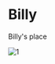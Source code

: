 # Billy
Billy's place

![1](https://user-images.githubusercontent.com/13381578/46243480-5f733100-c407-11e8-95d5-b8a28c181fdc.png)
